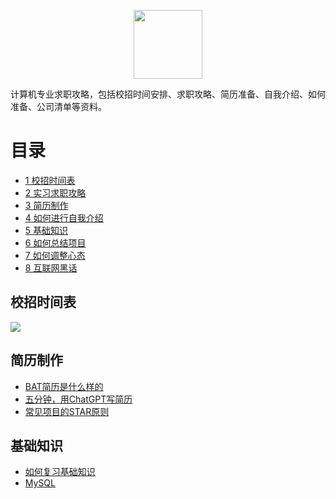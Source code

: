<div align="center">
    <p>
        <a href="https://github.com/wuyoueeee/CS_Job_Guide" target="_blank">
            <img src="https://cs-job-guide.oss-cn-beijing.aliyuncs.com/image/%E5%A4%B4%E5%83%8F.jpg" width="110" />
        </a>
    </p>
</div>

计算机专业求职攻略，包括校招时间安排、求职攻略、简历准备、自我介绍、如何准备、公司清单等资料。

# 目录
- [1 校招时间表](#Scheduled)
- [2 实习求职攻略](https://github.com/wuyoueeee/CS_Job_Guide/blob/master/docs/%E8%81%8A%E8%81%8A%E5%A6%82%E4%BD%95%E6%89%BE%E5%AE%9E%E4%B9%A0%EF%BC%8C%E5%86%99%E7%AE%80%E5%8E%86%EF%BC%8C%E4%B8%BA%E7%A7%8B%E6%8B%9B%E5%81%9A%E5%87%86%E5%A4%87.md)
- [3 简历制作](#resume)
- [4 如何进行自我介绍](https://github.com/wuyoueeee/CS_Job_Guide/blob/master/docs/%E8%87%AA%E6%88%91%E4%BB%8B%E7%BB%8D.md)
- [5 基础知识](#basicKnowledge)
- [6 如何总结项目](https://github.com/wuyoueeee/CS_Job_Guide/blob/master/docs/%E5%A6%82%E4%BD%95%E6%80%BB%E7%BB%93%E9%A1%B9%E7%9B%AE.md)
- [7 如何调整心态](https://github.com/wuyoueeee/CS_Job_Guide/blob/master/docs/%E5%A6%82%E4%BD%95%E8%B0%83%E6%95%B4%E5%BF%83%E6%80%81.md)
- [8 互联网黑话](https://github.com/wuyoueeee/CS_Job_Guide/blob/master/docs/%E5%A6%82%E4%BD%95%E8%B0%83%E6%95%B4%E5%BF%83%E6%80%81.md)


<a name="Scheduled"></a>

## 校招时间表
![](https://cs-job-guide.oss-cn-beijing.aliyuncs.com/image/%E6%97%B6%E9%97%B4%E8%BD%B4.png)

<a name="resume"></a>

## 简历制作
- [BAT简历是什么样的](https://github.com/wuyoueeee/CS_Job_Guide/blob/master/docs/%E5%A6%82%E4%BD%95%E5%A4%8D%E4%B9%A0%E5%9F%BA%E7%A1%80%E7%9F%A5%E8%AF%86.md)
- [五分钟，用ChatGPT写简历](https://github.com/wuyoueeee/CS_Job_Guide/blob/master/docs/%E5%A6%82%E4%BD%95%E5%A4%8D%E4%B9%A0%E5%9F%BA%E7%A1%80%E7%9F%A5%E8%AF%86.md)
- [常见项目的STAR原则](https://github.com/wuyoueeee/CS_Job_Guide/blob/master/docs/%E5%A6%82%E4%BD%95%E5%A4%8D%E4%B9%A0%E5%9F%BA%E7%A1%80%E7%9F%A5%E8%AF%86.md)

<a name="basicKnowledge"></a>

## 基础知识
- [如何复习基础知识](https://github.com/wuyoueeee/CS_Job_Guide/blob/master/docs/%E5%A6%82%E4%BD%95%E5%A4%8D%E4%B9%A0%E5%9F%BA%E7%A1%80%E7%9F%A5%E8%AF%86.md)
- [MySQL](https://github.com/wuyoueeee/CS_Job_Guide/blob/master/docs/%E5%A6%82%E4%BD%95%E5%A4%8D%E4%B9%A0%E5%9F%BA%E7%A1%80%E7%9F%A5%E8%AF%86.md)
